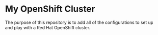 # My OpenShift Cluster

The purpose of this repository is to add all of the configurations to set up and play with a Red Hat OpenShift cluster.
